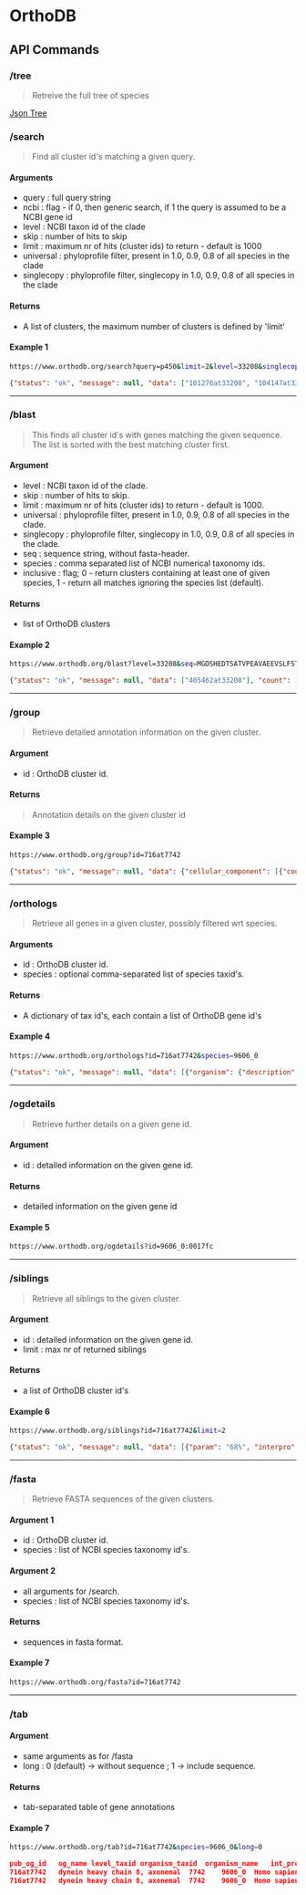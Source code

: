 # OrthoDB

## API Commands

### /tree

> Retreive the full tree of species

[Json Tree](https://www.orthodb.org/tree)

### /search

> Find all cluster id's matching a given query.

#### Arguments

- query : full query string
- ncbi : flag - if 0, then generic search, if 1 the query is assumed to be a NCBI gene id
- level : NCBI taxon id of the clade
- skip : number of hits to skip
- limit : maximum nr of hits (cluster ids) to return - default is 1000
- universal : phyloprofile filter, present in 1.0, 0.9, 0.8 of all species in the clade
- singlecopy :  phyloprofile filter, singlecopy in 1.0, 0.9, 0.8 of all species in the clade

#### Returns

- A list of clusters, the maximum number of clusters is defined by 'limit'

#### Example 1

```sh
https://www.orthodb.org/search?query=p450&limit=2&level=33208&singlecopy=0.8
```

```json
{"status": "ok", "message": null, "data": ["101276at33208", "104147at33208", "102241at33208"], "count": 552, "skip": 0, "limit": 3, "query": "p450", "level": 33208, "url": "https://www.orthodb.org//search?query=p450&limit=3&level=33208", "universal": null, "singlecopy": null, "inclusive": 1}
```

---

### /blast

> This finds all cluster id's with genes matching the given sequence. The list is sorted with the best matching cluster first.

#### Argument

- level : NCBI taxon id of the clade.
- skip : number of hits to skip.
- limit : maximum nr of hits (cluster ids) to return - default is 1000.
- universal : phyloprofile filter, present in 1.0, 0.9, 0.8 of all species in the clade.
- singlecopy :  phyloprofile filter, singlecopy in 1.0, 0.9, 0.8 of all species in the clade.
- seq : sequence string, without fasta-header.
- species : comma separated list of NCBI numerical taxonomy ids.
- inclusive : flag; 0 - return clusters containing at least one of given species, 1 - return all matches ignoring the species list (default).

#### Returns

- list of OrthoDB clusters

#### Example 2

```sh
https://www.orthodb.org/blast?level=33208&seq=MGDSHEDTSATVPEAVAEEVSLFSTTDIVLF
```

```json
{"status": "ok", "message": null, "data": ["405462at33208"], "count": 1, "skip": 0, "limit": 10000, "query": null, "level": 33208, "url": "https://www.orthodb.org//blast?level=33208&seq=MGDSHEDTSATVPEAVAEEVSLFSTTDIVLF", "seq": "MGDSHEDTSATVPEAVAEEVSLFSTTDIVLF", "species": null, "inclusive": 1, "universal": null, "singlecopy": null
```

---

### /group

> Retrieve detailed annotation information on the given cluster.

#### Argument

- id : OrthoDB cluster id.

#### Returns

> Annotation details on the given cluster id

#### Example 3

```sh
https://www.orthodb.org/group?id=716at7742
```

```json
{"status": "ok", "message": null, "data": {"cellular_component": [{"count": 73, "description": "dynein complex", "id": "GO:0030286", "name": "GO:0030286", "type": "GeneOntology"}], "interpro_domains": [{"count": 47, "description": "Dynein heavy chain", "id": "IPR026983", "name": "IPR026983", "type": "interpro"}, {"count": 45, "description": "P-loop containing nucleoside triphosphate hydrolase", "id": "IPR027417", "name": "IPR027417", "type": "interpro"}, {"count": 44, "description": "Dynein heavy chain, hydrolytic ATP-binding dynein motor region D1", "id": "IPR035699", "name": "IPR035699", "type": "interpro"}, {"count": 44, "description": "Dynein heavy chain, domain-2", "id": "IPR013602", "name": "IPR013602", "type": "interpro"}, {"count": 44, "description": "Dynein heavy chain, AAA module D4", "id": "IPR024317", "name": "IPR024317", "type": "interpro"}, {"count": 44, "description": "ATPase, dynein-related, AAA domain", "id": "IPR011704", "name": "IPR011704", "type": "interpro"}, {"count": 43, "description": "Dynein heavy chain, coiled coil stalk", "id": "IPR024743", "name": "IPR024743", "type": "interpro"}, {"count": 43, "description": "Dynein heavy chain, ATP-binding dynein motor region D5", "id": "IPR035706", "name": "IPR035706", "type": "interpro"}, {"count": 43, "description": "Dynein heavy chain domain", "id": "IPR004273", "name": "IPR004273", "type": "interpro"}, {"count": 42, "description": "Dynein heavy chain, domain-1", "id": "IPR013594", "name": "IPR013594", "type": "interpro"}, {"count": 41, "description": "AAA+ ATPase domain", "id": "IPR003593", "name": "IPR003593", "type": "interpro"}], "id": "716at7742", "public_id": "716at7742", "tax_id": 7742, "level_name": "Vertebrata", "name": "dynein heavy chain 8, axonemal", "gene_architecture": {"protein_median_length": 4604, "protein_stdev_length": 1106.9, "exon_median_counts": 87, "exon_stdev_counts": 12.77}, "biological_process": [{"count": 79, "description": "microtubule-based movement", "id": "GO:0007018", "name": "GO:0007018", "type": "GeneOntology"}], "molecular_function": [{"count": 87, "description": "microtubule motor activity", "id": "GO:0003777", "name": "GO:0003777", "type": "GeneOntology"}, {"count": 75, "description": "ATP binding", "id": "GO:0005524", "name": "GO:0005524", "type": "GeneOntology"}], "phyletic_profile": {"gene_count": 609, "species_count": 243, "present_in": 243, "multi_copy": 229, "single_copy": 14}, "evolutionary_rate": 0.9204, "functional_category": [{"description": "U: Intracellular trafficking, secretion, and vesicular transport", "id": "U", "type": "text"}, {"description": "L: Replication, recombination and repair", "id": "L", "type": "text"}, {"description": "V: Defense mechanisms", "id": "V", "type": "text"}]}, "url": "https://www.orthodb.org//group?id=716at7742"}
```

---

### /orthologs

> Retrieve all genes in a given cluster, possibly filtered wrt species.

#### Arguments

- id : OrthoDB cluster id.
- species : optional comma-separated list of species taxid's.

#### Returns

- A dictionary of tax id's, each contain a list of OrthoDB gene id's

#### Example 4

```sh
https://www.orthodb.org/orthologs?id=716at7742&species=9606_0
```

```json
{"status": "ok", "message": null, "data": [{"organism": {"description": "man", "param": "species in Primates", "id": "9606_0", "name": "Homo sapiens", "type": "taxonomy"}, "species_statistics": {"in_clusters_count": 156629, "genes_count": 21416, "mapping_type": "C"}, "genes": [{"gene_id": {"id": "DNAH5", "param": "9606_0:0017fc"}, "exons": "86", "interpro": [{"description": "Dynein heavy chain", "param": "107..4624", "id": "IPR026983", "type": "interpro"}, {"description": "Dynein heavy chain, domain-1", "param": "252..802", "id": "IPR013594", "type": "interpro"}, {"description": "Dynein heavy chain, domain-2", "param": "1404..1807", "id": "IPR013602", "type": "interpro"}, {"description": "Dynein heavy chain, hydrolytic ATP-binding dynein motor region D1", "param": "1942..2173", "id": "IPR035699", "type": "interpro"}, {"description": "P-loop containing nucleoside triphosphate hydrolase", "param": "1959..2174", "id": "IPR027417", "type": "interpro"}, {"description": "AAA+ ATPase domain", "param": "1975..2111", "id": "IPR003593", "type": "interpro"}, {"description": "ATPase, dynein-related, AAA domain", "param": "2260..2392", "id": "IPR011704", "type": "interpro"}, {"description": "Dynein heavy chain, AAA module D4", "param": "2924..3186", "id": "IPR024317", "type": "interpro"}, {"description": "Dynein heavy chain, coiled coil stalk", "param": "3202..3544", "id": "IPR024743", "type": "interpro"}, {"description": "Dynein heavy chain, ATP-binding dynein motor region D5", "param": "3575..3795", "id": "IPR035706", "type": "interpro"}, {"description": "Dynein heavy chain domain", "param": "3935..4621", "id": "IPR004273", "type": "interpro"}], "aas": "4660", "how_much_more_info": 3, "description": "Dynein heavy chain 5, axonemal", "uniprot": {"id": "Q8TE73", "name": "Dynein heavy chain 5, axonemal", "type": "uniprot"}, "more_info": true}, {"gene_id": {"id": "DNAH8", "param": "9606_0:0019b4"}, "exons": "101", "interpro": [{"description": "Dynein heavy chain", "param": "22..4490", "id": "IPR026983", "type": "interpro"}, {"description": "Dynein heavy chain, domain-1", "param": "139..693", "id": "IPR013594", "type": "interpro"}, {"description": "Dynein heavy chain, domain-2", "param": "1268..1673", "id": "IPR013602", "type": "interpro"}, {"description": "Dynein heavy chain, hydrolytic ATP-binding dynein motor region D1", "param": "1808..2039", "id": "IPR035699", "type": "interpro"}, {"description": "P-loop containing nucleoside triphosphate hydrolase", "param": "1825..2034", "id": "IPR027417", "type": "interpro"}, {"description": "AAA+ ATPase domain", "param": "1841..1985", "id": "IPR003593", "type": "interpro"}, {"description": "ATPase, dynein-related, AAA domain", "param": "2125..2259", "id": "IPR011704", "type": "interpro"}, {"description": "Dynein heavy chain, AAA module D4", "param": "2788..3052", "id": "IPR024317", "type": "interpro"}, {"description": "Dynein heavy chain, coiled coil stalk", "param": "3065..3412", "id": "IPR024743", "type": "interpro"}, {"description": "Dynein heavy chain, ATP-binding dynein motor region D5", "param": "3440..3660", "id": "IPR035706", "type": "interpro"}, {"description": "Dynein heavy chain domain", "param": "3801..4487", "id": "IPR004273", "type": "interpro"}], "aas": "4707", "how_much_more_info": 3, "description": "Dynein heavy chain 8, axonemal", "uniprot": {"id": "A0A075B6F3", "name": "Dynein heavy chain 8, axonemal", "type": "uniprot"}, "more_info": true}]}], "url": "https://www.orthodb.org//orthologs?id=716at7742&species=9606_0"}
```

---

### /ogdetails

> Retrieve further details on a given gene id.

#### Argument

- id : detailed information on the given gene id.

#### Returns

- detailed information on the given gene id

#### Example 5

```sh
https://www.orthodb.org/ogdetails?id=9606_0:0017fc
```

---

### /siblings

> Retrieve all siblings to the given cluster.

#### Argument

- id : detailed information on the given gene id.
- limit : max nr of returned siblings

#### Returns

- a list of OrthoDB cluster id's

#### Example 6

```sh
https://www.orthodb.org/siblings?id=716at7742&limit=2
```

```json
{"status": "ok", "message": null, "data": [{"param": "68%", "interpro": [{"description": "Dynein heavy chain", "id": "IPR026983", "name": "IPR026983", "type": "interpro"}, {"description": "P-loop containing nucleoside triphosphate hydrolase", "id": "IPR027417", "name": "IPR027417", "type": "interpro"}, {"description": "Dynein heavy chain, domain-2", "id": "IPR013602", "name": "IPR013602", "type": "interpro"}, {"description": "ATPase, dynein-related, AAA domain", "id": "IPR011704", "name": "IPR011704", "type": "interpro"}, {"description": "Dynein heavy chain, AAA module D4", "id": "IPR024317", "name": "IPR024317", "type": "interpro"}, {"description": "Dynein heavy chain, domain-1", "id": "IPR013594", "name": "IPR013594", "type": "interpro"}, {"description": "Dynein heavy chain, hydrolytic ATP-binding dynein motor region D1", "id": "IPR035699", "name": "IPR035699", "type": "interpro"}, {"description": "Dynein heavy chain, coiled coil stalk", "id": "IPR024743", "name": "IPR024743", "type": "interpro"}, {"description": "Dynein heavy chain, ATP-binding dynein motor region D5", "id": "IPR035706", "name": "IPR035706", "type": "interpro"}, {"description": "Dynein heavy chain domain", "id": "IPR004273", "name": "IPR004273", "type": "interpro"}, {"description": "AAA+ ATPase domain", "id": "IPR003593", "name": "IPR003593", "type": "interpro"}], "description": "68% overlap between 716at7742 and 1570at7742 by 11 Interpro ID(s)", "type": "ODBcluster", "name": "1570at7742", "id": "1570at7742"}, {"param": "57%", "interpro": [{"description": "Dynein heavy chain", "id": "IPR026983", "name": "IPR026983", "type": "interpro"}, {"description": "P-loop containing nucleoside triphosphate hydrolase", "id": "IPR027417", "name": "IPR027417", "type": "interpro"}, {"description": "Dynein heavy chain, domain-2", "id": "IPR013602", "name": "IPR013602", "type": "interpro"}, {"description": "Dynein heavy chain, AAA module D4", "id": "IPR024317", "name": "IPR024317", "type": "interpro"}, {"description": "ATPase, dynein-related, AAA domain", "id": "IPR011704", "name": "IPR011704", "type": "interpro"}, {"description": "Dynein heavy chain domain", "id": "IPR004273", "name": "IPR004273", "type": "interpro"}, {"description": "Dynein heavy chain, hydrolytic ATP-binding dynein motor region D1", "id": "IPR035699", "name": "IPR035699", "type": "interpro"}, {"description": "Dynein heavy chain, domain-1", "id": "IPR013594", "name": "IPR013594", "type": "interpro"}, {"description": "Dynein heavy chain, ATP-binding dynein motor region D5", "id": "IPR035706", "name": "IPR035706", "type": "interpro"}, {"description": "Dynein heavy chain, coiled coil stalk", "id": "IPR024743", "name": "IPR024743", "type": "interpro"}, {"description": "AAA+ ATPase domain", "id": "IPR003593", "name": "IPR003593", "type": "interpro"}], "description": "57% overlap between 716at7742 and 5176at7742 by 11 Interpro ID(s)", "type": "ODBcluster", "name": "5176at7742", "id": "5176at7742"}], "url": "https://www.orthodb.org//siblings?id=716at7742&limit=2"}
```

---

### /fasta

> Retrieve FASTA sequences of the given clusters.


#### Argument 1

- id : OrthoDB cluster id.
- species : list of NCBI species taxonomy id's.

#### Argument 2

- all arguments for /search.
- species : list of NCBI species taxonomy id's.

#### Returns

- sequences in fasta format.

#### Example 7

```sh
https://www.orthodb.org/fasta?id=716at7742
```

---

### /tab

#### Argument

- same arguments as for /fasta
- long : 0 (default) -> without sequence ; 1 -> include sequence.

#### Returns

- tab-separated table of gene annotations

#### Example 7

```sh
https://www.orthodb.org/tab?id=716at7742&species=9606_0&long=0
```

```json
pub_og_id	og_name	level_taxid	organism_taxid	organism_name	int_prot_id	pub_gene_id	description
716at7742	dynein heavy chain 8, axonemal	7742	9606_0	Homo sapiens	9606_0:0017fc	DNAH5	Dynein heavy chain 5, axonemal
716at7742	dynein heavy chain 8, axonemal	7742	9606_0	Homo sapiens	9606_0:0019b4	DNAH8	Dynein heavy chain 8, axonemal
```

